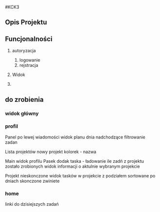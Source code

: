 #KCK3
## Opis Projektu

## Funcjonalności
1. autoryzacja
   1. logowanie
   2. rejstracja
   
2. Widok 
3. 


## do zrobienia

### widok główny

### profil
Panel po lewej
 wiadomości
 widok planu dnia
 nadchodzące
 filtrowanie zadan

 Lista projektów
 nowy projekt
 kolorek - nazwa

Main widok profilu
    Pasek dodak taska - ładowanie ile zadń z projektu zostało zrobionych
    widok informacji o aktulnie wybranym projekcie

Projekt
nieskonczone
widok tasków w projekcie z podziałem sortowane po dniach
skonczone zwiniete


### home 
linki do dzisiejszych zadań
 

